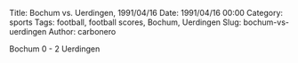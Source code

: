 Title: Bochum vs. Uerdingen, 1991/04/16
Date: 1991/04/16 00:00
Category: sports
Tags: football, football scores, Bochum, Uerdingen
Slug: bochum-vs-uerdingen
Author: carbonero


Bochum 0 - 2 Uerdingen
